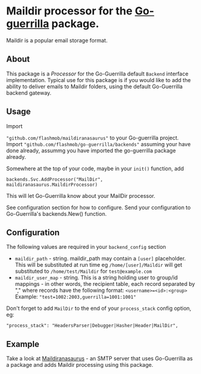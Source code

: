 # Maildir processor for the [Go-guerrilla](https://github.com/flashmob/go-guerrilla) package.

Maildir is a popular email storage format.

## About

This package is a _Processor_ for the Go-Guerrilla default `Backend` interface implementation. Typical use for this
package is if you would like to add the ability to deliver emails to Maildir folders, using the default Go-Guerrilla backend gateway. 

## Usage

Import

 `"github.com/flashmob/maildiranasaurus"` to your Go-guerrilla project. Import `"github.com/flashmob/go-guerrilla/backends"` 
assuming your have done already, assummg you have imported the go-guerrilla package already.

Somewhere at the top of your code, maybe in your `init()` function, add

`backends.Svc.AddProcessor("MailDir", maildiranasaurus.MaildirProcessor)`

This will let Go-Guerrilla know about your MailDir processor.

See configuration section for how to configure. Send your configuration to Go-Guerrilla's backends.New() function.


## Configuration

The following values are required in your `backend_config` section

* `maildir_path` - string. maildir_path may contain a `[user]` placeholder. This will be substituted at run time
eg `/home/[user]/Maildir` will get substituted to `/home/test/Maildir` for `test@example.com`
* `maildir_user_map` - string. This is a string holding user to group/id mappings - in other words, the recipient table,
each record separated by "," where records have the following format: `<username>=<id>:<group>`<br>
Example: `"test=1002:2003,guerrilla=1001:1001"`

Don't forget to add `MailDir` to the end of your `process_stack` config option, eg:

`"process_stack": "HeadersParser|Debugger|Hasher|Header|MailDir",`

## Example

Take a look at [Maildiranasaurus](https://github.com/flashmob/maildiranasaurus) - an SMTP server that uses Go-Guerrilla as a 
package and adds Maildir processing using this package.


 

